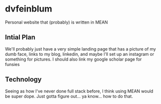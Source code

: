 # dvfeinblum
Personal website that (probably) is written in MEAN
## Intial Plan
We'll probably just have a very simple landing page
that has a picture of my dumb face, links to my blog,
linkedin, and maybe I'll set up an instagram or something
for pictures. I should also link my google scholar page for
funsies
## Technology
Seeing as how I've never done full stack before, I think using
MEAN would be super dope. Just gotta figure out... ya know...
how to do that.
